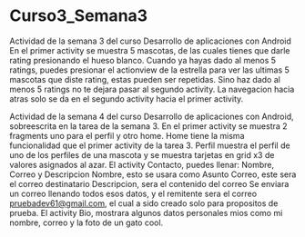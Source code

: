 # Curso3_Semana3

Actividad de la semana 3 del curso Desarrollo de aplicaciones con Android
En el primer activity se muestra 5 mascotas, de las cuales tienes que darle rating presionando el hueso blanco.
Cuando ya hayas dado al menos 5 ratings, puedes presionar el actionview de la estrella para ver las ultimas 5 mascotas que diste rating, estas pueden ser repetidas.
Sino haz dado al menos 5 ratings no te dejara pasar al segundo activity.
La navegacion hacia atras solo se da en el segundo activity hacia el primer activity.


Actividad de la semana 4  del curso Desarrollo de aplicaciones con Android, sobreescrita en la tarea de la semana 3.
En el primer activity se muestra 2 fragments uno para el perfil y otro home.
Home tiene la misma funcionalidad que el primer activity de la tarea 3.
Perfil muestra el perfil de uno de los perfiles de una mascota y se muestra tarjetas en grid x3 de valores asignados al azar.
El activity Contacto, puedes llenar: Nombre, Correo y Descripcion
Nombre, esto se usara como Asunto
Correo, este sera el correo destinatario
Descripcion, sera el contenido del correo
Se enviara un correo llenando todos esos datos, y el remitente sera el correo pruebadev61@gmail.com, el cual a sido creado solo para propositos de prueba.
El activity Bio, mostrara algunos datos personales mios como mi nombre, correo y la foto de un gato cool.
